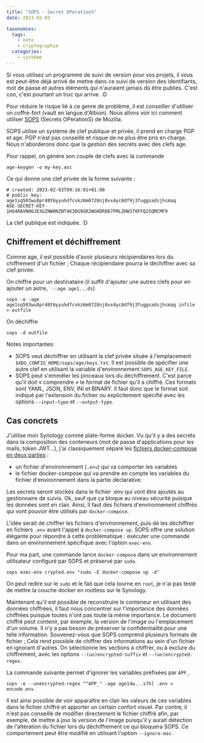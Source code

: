 ```yaml
---
title: "SOPS - Secret OPerationS"
date: 2023-02-03

taxonomies:
  tags:
    - note
    - cryptographie
  categories:
    - système
---
```


Si vous utilisez un programme de suivi de version pour vos projets, il vous est peut-être déjà arrivé de mettre dans ce suivi de version des identifiants, mot de passe et autres éléments qui n'auraient jamais dû être publiés. C'est con, c'est pourtant un truc qui arrive. :D

Pour réduire le risque lié à ce genre de problème, il est conseiller d'utiliser un coffre-fort (vault en langue d'Albion). Nous allons voir ici comment utiliser [SOPS](https://github.com/mozilla/sops) (Secrets OPerationS) de Mozilla.

SOPS utilise un système de clef publique et privée, il prend en charge PGP et age. PGP n'est pas conseillé et risque de ne plus être pris en charge. Nous n'aborderons donc que la gestion des secrets avec des clefs age.

Pour rappel, on génère son couple de clefs avec la commande

    age-keygen -o my-key.asc

Ce qui donne une clef privée de la forme suivante :

    # created: 2023-02-03T09:16:01+01:00
    # public key: age1sq503wu8pr48t6yyuhdfcvkz6m0728nj8vx4yc8df9j3fuggsadsjhcmaq
    AGE-SECRET-KEY-1HX4RAVNH6JEXGZNW0NZNT4K3DG9GR2WGHDR867FMLZHW370FFQ2SQMCMF9

La clef publique est indiquée. :D

## Chiffrement et déchiffrement

Comme age, il est possible d'avoir plusieurs récipiendaires lors du chiffrement d'un fichier ; Chaque récipiendaire pourra le déchiffrer avec sa clef privée.

On chiffre pour un destinataire (il suffit d'ajouter une autres clefs pour en ajouter un autre, ` --age age1...ds`)

    sops -e -age age1sq503wu8pr48t6yyuhdfcvkz6m0728nj8vx4yc8df9j3fuggsadsjhcmaq infile > outfile

On déchiffre

    sops -d outfile

Notes importantes: 

* SOPS veut déchiffrer en utilisant la clef privée située à l'emplacement `$XDG_CONFIG_HOME/sops/age/keys.txt`. Il est possible de spécifier une autre clef en utilisant la variable d'environnement `SOPS_AGE_KEY_FILE`.
* SOPS peut s'emmêler les pinceaux lors du déchiffrement. C'est parce qu'il doit « comprendre » le format de fichier qu'il a chiffré. Ces formats sont YAML, JSON, ENV, INI et BINARY. Il faut donc que le format soit indiqué par l'extension du fichier ou explicitement spécifié avec les options `--input-type` et `--output-type`.

## Cas concrets

J'utilise mon Synology comme plate-forme docker. Vu qu'il y a des secrets dans la composition des conteneurs (mot de passe d'applications pour les mails, token JWT...), j'ai classiquement séparé les [fichiers docker-compose en deux parties](https://docs.docker.com/compose/environment-variables/set-environment-variables/) :

* un fichier d'environnement (`.env`) qui va comporter les variables
* le fichier docker-compose qui va prendre en compte les variables du fichier d'environnement dans la partie déclarative.

Les secrets seront stockés dans le fichier .env qui vont être ajoutés au gestionnaire de suivis. Ok, sauf que ça bloque au niveau sécurité puisque les données sont en clair. Ainsi, Il faut des fichiers d'environnement chiffrés qui vont pouvoir être utilisés par `docker-compose`.

L'idée serait de chiffrer les fichiers d'environnement, puis de les déchiffrer en fichiers `.env` avant l'appel à `docker-compose up`. SOPS offre une solution élégante pour répondre à cette problématique : exécuter une commande dans un environnement spécifique avec l'option `exec-env`.

Pour ma part, une commande lance `docker-compose` dans un environnement utilisateur configuré par SOPS et préservé par `sudo`.

    sops exec-env crypted.env "sudo -E docker-compose up -d"

On peut redire sur le `sudo` et le fait que cela tourne en `root`, je n'ai pas testé de mettre la couche docker en rootless sur le Synology. 

Maintenant qu'il est possible de reconstruire le conteneur en utilisant des données chiffrées, il faut nous concentrer sur l'importance des données chiffrées puisque toutes n'ont pas toute la même importance. Le document chiffré peut contenir, par exemple, la version de l'image ou l'emplacement d'un volume. Il n'y a pas besoin de préserver la confidentialité pour une telle information. Souvenez-vous que SOPS comprend plusieurs formats de fichier ; Cela rend possible de chiffrer des informations au sein d'un fichier en ignorant d'autres. On sélectionne les sections à chiffrer, ou à exclure du chiffrement, avec les options `--(un)encrypted-suffix` et `--(un)encrypted-regex`.

La commande suivante permet d'ignorer les variables préfixées par `APP_`.

    sops -e --unencrypted-regex "^APP_" -age age1dw...s7hl .env > encode.env

Il est ainsi possible de voir apparaître en clair les valeurs de ces variables dans le fichier chiffré et apporter un certain confort visuel. Par contre, il n'est pas conseillé de modifier directement le fichier chiffré afin, par exemple, de mettre à jour la version de l'image puisqu'il y aurait détection de l'altération du fichier lors du déchiffrement ce qui bloquera SOPS. Ce comportement peut être modifié en utilisant l'option `--ignore-mac`.